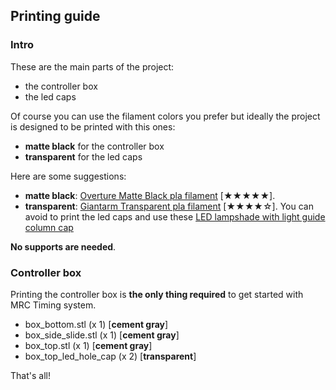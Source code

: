 ## Printing guide


### Intro

These are the main parts of the project:

- the controller box
- the led caps

Of course you can use the filament colors you prefer but
ideally the project is designed to be printed with this ones:

- **matte black** for the controller box
- **transparent** for the led caps

Here are some suggestions:

- **matte black**:  [Overture Matte Black pla filament](https://www.amazon.it/gp/product/B08X6YWZBT) [★★★★★].
- **transparent**:  [Giantarm Transparent pla filament](https://www.amazon.it/gp/product/B08LZ7L7L1) [★★★★☆]. You can avoid to print the led caps and use these [LED lampshade with light guide column cap](https://www.aliexpress.com/item/1005002316760848.html)

**No supports are needed**.


### Controller box

Printing the controller box is **the only thing required** to get started with MRC Timing system.

- box_bottom.stl (x 1) [**cement gray**]
- box_side_slide.stl (x 1) [**cement gray**]
- box_top.stl (x 1) [**cement gray**]
- box_top_led_hole_cap (x 2) [**transparent**]


That's all!
